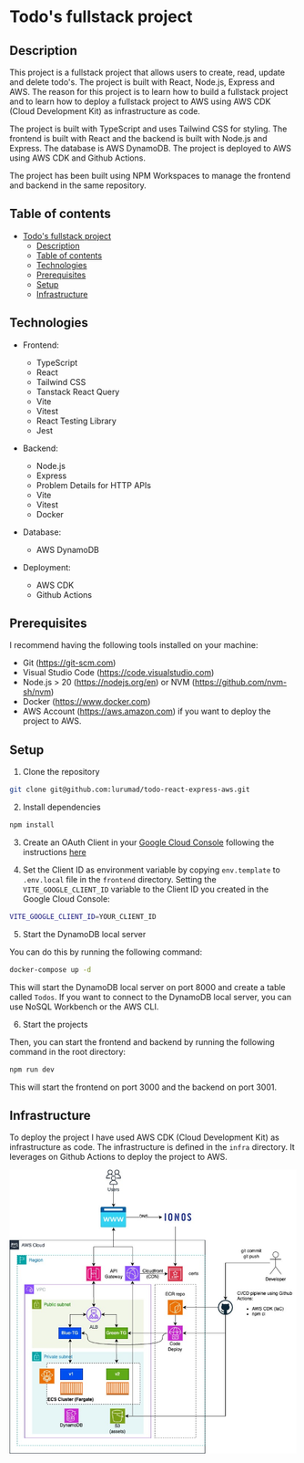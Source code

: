 # Todo's fullstack project

## Description

This project is a fullstack project that allows users to create, read, update and delete todo's. The project is built with React, Node.js, Express and AWS. The reason for this project is to learn how to build a fullstack project and to learn how to deploy a fullstack project to AWS using AWS CDK (Cloud Development Kit) as infrastructure as code.

The project is built with TypeScript and uses Tailwind CSS for styling. The frontend is built with React and the backend is built with Node.js and Express. The database is AWS DynamoDB. The project is deployed to AWS using AWS CDK and Github Actions.

The project has been built using NPM Workspaces to manage the frontend and backend in the same repository.

## Table of contents

- [Todo's fullstack project](#todos-fullstack-project)
  - [Description](#description)
  - [Table of contents](#table-of-contents)
  - [Technologies](#technologies)
  - [Prerequisites](#prerequisites)
  - [Setup](#setup)
  - [Infrastructure](#infrastructure)

## Technologies

- Frontend:

  - TypeScript
  - React
  - Tailwind CSS
  - Tanstack React Query
  - Vite
  - Vitest
  - React Testing Library
  - Jest

- Backend:
  - Node.js
  - Express
  - Problem Details for HTTP APIs
  - Vite
  - Vitest
  - Docker
- Database:
  - AWS DynamoDB
- Deployment:
  - AWS CDK
  - Github Actions

## Prerequisites

I recommend having the following tools installed on your machine:

- Git (https://git-scm.com)
- Visual Studio Code (https://code.visualstudio.com)
- Node.js > 20 (https://nodejs.org/en) or NVM (https://github.com/nvm-sh/nvm)
- Docker (https://www.docker.com)
- AWS Account (https://aws.amazon.com) if you want to deploy the project to AWS.

## Setup

1. Clone the repository

```bash
git clone git@github.com:lurumad/todo-react-express-aws.git
```

2. Install dependencies

```bash
npm install
```

3. Create an OAuth Client in your [Google Cloud Console](https://console.cloud.google.com/auth/clients?inv=1&invt=Abr73A&project=todo-449811) following the instructions [here](https://developers.google.com/identity/protocols/oauth2/web-server#creatingcred)

4. Set the Client ID as environment variable by copying `env.template` to `.env.local` file in the `frontend` directory. Setting the `VITE_GOOGLE_CLIENT_ID` variable to the Client ID you created in the Google Cloud Console:

```bash
VITE_GOOGLE_CLIENT_ID=YOUR_CLIENT_ID
```

5. Start the DynamoDB local server

You can do this by running the following command:

```bash
docker-compose up -d
```

This will start the DynamoDB local server on port 8000 and create a table called `Todos`. If you want to connect to the DynamoDB local server, you can use NoSQL Workbench or the AWS CLI.

6. Start the projects

Then, you can start the frontend and backend by running the following command in the root directory:

```bash
npm run dev
```

This will start the frontend on port 3000 and the backend on port 3001.

## Infrastructure

To deploy the project I have used AWS CDK (Cloud Development Kit) as infrastructure as code. The infrastructure is defined in the `infra` directory. It leverages on Github Actions to deploy the project to AWS.

![image](docs/Fullstack%20AWS.jpg)
